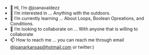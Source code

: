 - 👋 Hi, I’m @joanavaldezz
- 👀 I’m interested in ... Anything with the outdoors.
- 🌱 I’m currently learning ... About Loops, Boolean Opreations, and Conditions.
- 💞️ I’m looking to collaborate on ... With anyone that is willing to collaborate
- 📫 How to reach me ... you can reach me through email @joanarkansas@hotmail.com or twitter:)

<!---
joanavaldezz/joanavaldezz is a ✨ special ✨ repository because its `README.md` (this file) appears on your GitHub profile.
You can click the Preview link to take a look at your changes.
--->
